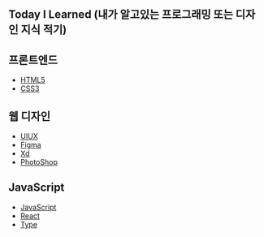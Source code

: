 ## Today I Learned (내가 알고있는 프로그래밍 또는 디자인 지식 적기)

## 프론트엔드
* [HTML5]()
* [CSS3]()

## 웹 디자인
* [UIUX]()
* [Figma]()  
* [Xd]()
* [PhotoShop]()  

## JavaScript
* [JavaScript]()
* [React]()  
* [Type]()  
